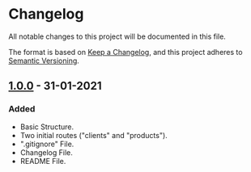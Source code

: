 # Changelog

All notable changes to this project will be documented in this file.

The format is based on [Keep a Changelog](https://keepachangelog.com/en/1.0.0/),
and this project adheres to [Semantic Versioning](https://semver.org/spec/v2.0.0.html).


## [1.0.0] - 31-01-2021

### Added

- Basic Structure.
- Two initial routes ("clients" and "products").
- ".gitignore" File.
- Changelog File.
- README File.

[1.0.0]: https://github.com/OliveiraLeonardo17/simple-node-api/releases/tag/v1.0.0

